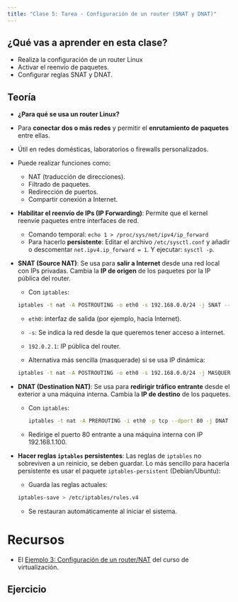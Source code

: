```yaml
---
title: "Clase 5: Tarea - Configuración de un router (SNAT y DNAT)"
---
```


## ¿Qué vas a aprender en esta clase?

* Realiza la configuración de un router Linux
* Activar el reenvío de paquetes.
* Configurar reglas SNAT y DNAT.

## Teoría

* **¿Para qué se usa un router Linux?**

* Para **conectar dos o más redes** y permitir el **enrutamiento de paquetes** entre ellas.
* Útil en redes domésticas, laboratorios o firewalls personalizados.
* Puede realizar funciones como:
  * NAT (traducción de direcciones).
  * Filtrado de paquetes.
  * Redirección de puertos.
  * Compartir conexión a Internet.

* **Habilitar el reenvío de IPs (IP Forwarding)**: Permite que el kernel reenvíe paquetes entre interfaces de red.
    * Comando temporal: `echo 1 > /proc/sys/net/ipv4/ip_forward`
    * Para hacerlo **persistente**:  Editar el archivo `/etc/sysctl.conf` y añadir o descomentar `net.ipv4.ip_forward = 1`. Y ejecutar: `sysctl -p`.
* **SNAT (Source NAT)**: Se usa para **salir a Internet** desde una red local con IPs privadas. Cambia la **IP de origen** de los paquetes por la IP pública del router.

    * Con `iptables`:

    ```bash
    iptables -t nat -A POSTROUTING -o eth0 -s 192.168.0.0/24 -j SNAT --to-source 192.0.2.1
    ```

    * `eth0`: interfaz de salida (por ejemplo, hacia Internet).
    * `-s`: Se indica la red desde la que queremos tener acceso a internet.
    * `192.0.2.1`: IP pública del router.

    * Alternativa más sencilla (masquerade) si se usa IP dinámica:

    ```bash
    iptables -t nat -A POSTROUTING -o eth0 -s 192.168.0.0/24 -j MASQUERADE
    ```
* **DNAT (Destination NAT)**: Se usa para **redirigir tráfico entrante** desde el exterior a una máquina interna. Cambia la **IP de destino** de los paquetes.
    * Con `iptables`:

      ```bash
      iptables -t nat -A PREROUTING -i eth0 -p tcp --dport 80 -j DNAT --to-destination 192.168.1.100:80
      ```

    * Redirige el puerto 80 entrante a una máquina interna con IP 192.168.1.100.


* **Hacer reglas `iptables` persistentes**: Las reglas de `iptables` no sobreviven a un reinicio, se deben guardar. Lo más sencillo para hacerla persistente es usar el paquete `iptables-persistent` (Debian/Ubuntu):
    * Guarda las reglas actuales:

    ```bash
    iptables-save > /etc/iptables/rules.v4
    ```
    * Se restauran automáticamente al iniciar el sistema.

# Recursos

* El [Ejemplo 3: Configuración de un router/NAT](https://github.com/josedom24/curso_kvm_ow/blob/main/curso1/contenidos/unidad06/clase7.md) del curso de virtualización.

## Ejercicio


